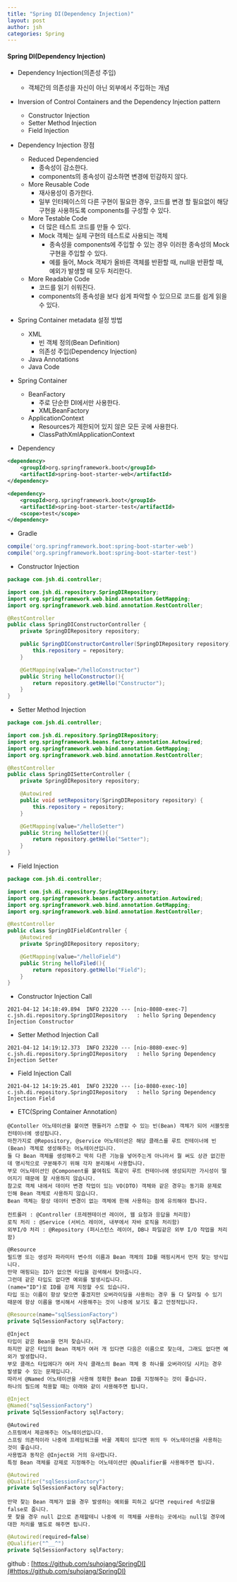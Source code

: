 ```yaml
---
title: "Spring DI(Dependency Injection)"
layout: post
author: jsh
categories: Spring
---
```


#### Spring DI(Dependency Injection)
+ Dependency Injection(의존성 주입)
  + 객체간의 의존성을 자신이 아닌 외부에서 주입하는 개념

+ Inversion of Control Containers and the Dependency Injection pattern
  + Constructor Injection
  + Setter Method Injection
  + Field Injection

+ Dependency Injection 장점
  + Reduced Dependencied
    + 종속성이 감소한다.
    + components의 종속성이 감소하면 변경에 민감하지 않다.
  + More Reusable Code
    + 재사용성이 증가한다.
    + 일부 인터페이스의 다른 구현이 필요한 경우, 코드를 변경 할 필요없이 해당 구현을 사용하도록 components를 구성할 수 있다.
  + More Testable Code
    + 더 많은 테스트 코드를 만들 수 있다.
    + Mock 객체는 실제 구현의 테스트로 사용되는 객체
      + 종속성을 components에 주입할 수 있는 경우 이러한 종속성의 Mock 구현을 주입할 수 있다.
      + 예를 들어, Mock 객체가 올바른 객체를 반환할 때, null을 반환할 때, 예외가 발생할 때 모두 처리한다.
  + More Readable Code
    + 코드를 읽기 쉬워진다.
    + components의 종속성을 보다 쉽게 파악할 수 있으므로 코드를 쉽게 읽을 수 있다.

+ Spring Container metadata 설정 방법
  + XML
    + 빈 객체 정의(Bean Definition)
    + 의존성 주입(Dependency Injection)
  + Java Annotations
  + Java Code

+ Spring Container
  + BeanFactory
    + 주로 단순한 DI에서만 사용한다.
    + XMLBeanFactory
  + ApplicationContext
    + Resources가 제한되어 있지 않은 모든 곳에 사용한다.
    + ClassPathXmlApplicationContext

+ Dependency

```xml
<dependency>
    <groupId>org.springframework.boot</groupId>
    <artifactId>spring-boot-starter-web</artifactId>
</dependency>

<dependency>
    <groupId>org.springframework.boot</groupId>
    <artifactId>spring-boot-starter-test</artifactId>
    <scope>test</scope>
</dependency>
  ```
+ Gradle

```groovy
compile('org.springframework.boot:spring-boot-starter-web')
compile('org.springframework.boot:spring-boot-starter-test')

```
+ Constructor Injection

```java
package com.jsh.di.controller;

import com.jsh.di.repository.SpringDIRepository;
import org.springframework.web.bind.annotation.GetMapping;
import org.springframework.web.bind.annotation.RestController;

@RestController
public class SpringDIConstructorController {
    private SpringDIRepository repository;

    public SpringDIConstructorController(SpringDIRepository repository){
        this.repository = repository;
    }

    @GetMapping(value="/helloConstructor")
    public String helloConstructor(){
        return repository.getHello("Constructor");
    }
}
```

+ Setter Method Injection

```java
package com.jsh.di.controller;

import com.jsh.di.repository.SpringDIRepository;
import org.springframework.beans.factory.annotation.Autowired;
import org.springframework.web.bind.annotation.GetMapping;
import org.springframework.web.bind.annotation.RestController;

@RestController
public class SpringDISetterController {
    private SpringDIRepository repository;

    @Autowired
    public void setRepository(SpringDIRepository repository) {
        this.repository = repository;
    }

    @GetMapping(value="/helloSetter")
    public String helloSetter(){
        return repository.getHello("Setter");
    }
}
```

+ Field Injection

```java
package com.jsh.di.controller;

import com.jsh.di.repository.SpringDIRepository;
import org.springframework.beans.factory.annotation.Autowired;
import org.springframework.web.bind.annotation.GetMapping;
import org.springframework.web.bind.annotation.RestController;

@RestController
public class SpringDIFieldController {
    @Autowired
    private SpringDIRepository repository;

    @GetMapping(value="/helloField")
    public String helloFiled(){
        return repository.getHello("Field");
    }
}
```

+ Constructor Injection Call

```
2021-04-12 14:18:49.894  INFO 23220 --- [nio-8080-exec-7] c.jsh.di.repository.SpringDIRepository   : hello Spring Dependency Injection Constructor
```

+ Setter Method Injection Call

```
2021-04-12 14:19:12.373  INFO 23220 --- [nio-8080-exec-9] c.jsh.di.repository.SpringDIRepository   : hello Spring Dependency Injection Setter
```

+ Field Injection Call

```
2021-04-12 14:19:25.401  INFO 23220 --- [io-8080-exec-10] c.jsh.di.repository.SpringDIRepository   : hello Spring Dependency Injection Field
```

+ ETC(Spring Container Annotation)

```
@Contoller 어노테이션을 붙이면 핸들러가 스캔할 수 있는 빈(Bean) 객체가 되어 서블릿용 컨테이너에 생성됩니다. 
마찬가지로 @Repository, @service 어노테이션은 해당 클래스를 루트 컨테이너에 빈(Bean) 객체로 생성해주는 어노테이션입니다.
둘 다 Bean 객체를 생성해주고 딱히 다른 기능을 넣어주는게 아니라서 뭘 써도 상관 없긴한데 명시적으로 구분해주기 위해 각자 분리해서 사용합니다. 
부모 어노테이션인 @Component를 붙여줘도 똑같이 루트 컨테이너에 생성되지만 가시성이 떨어지기 때문에 잘 사용하지 않습니다.
참고로 객체 내에서 데이터 변경 작업이 있는 VO(DTO) 객체와 같은 경우는 동기화 문제로 인해 Bean 객체로 사용하지 않습니다. 
Bean 객체는 항상 데이터 변경이 없는 객체에 한해 사용하는 점에 유의해야 합니다.

컨트롤러 : @Controller (프레젠테이션 레이어, 웹 요청과 응답을 처리함)
로직 처리 : @Service (서비스 레이어, 내부에서 자바 로직을 처리함)
외부I/O 처리 : @Repository (퍼시스턴스 레이어, DB나 파일같은 외부 I/O 작업을 처리함)

@Resource
필드명 또는 생성자 파라미터 변수의 이름과 Bean 객체의 ID를 매핑시켜서 먼저 찾는 방식입니다. 
만약 매핑되는 ID가 없으면 타입을 검색해서 찾아줍니다. 
그런데 같은 타입도 없다면 예외를 발생시킵니다. 
(name="ID")로 ID를 강제 지정할 수도 있습니다.
타입 또는 이름이 항상 맞으면 좋겠지만 오버라이딩을 사용하는 경우 둘 다 달라질 수 있기 때문에 항상 이름을 명시해서 사용해주는 것이 나중에 보기도 좋고 안정적입니다.
```

```java
@Resource(name="sqlSessionFactory")
private SqlSessionFactory sqlFactory;
```

```
@Inject
타입이 같은 Bean을 먼저 찾습니다. 
하지만 같은 타입의 Bean 객체가 여러 개 있다면 다음은 이름으로 찾는데, 그래도 없다면 예외가 발생합니다. 
부모 클래스 타입에다가 여러 자식 클래스의 Bean 객체 중 하나를 오버라이딩 시키는 경우 발생할 수 있는 문제입니다. 
따라서 @Named 어노테이션을 사용해 정확한 Bean ID를 지정해주는 것이 좋습니다.
하나의 필드에 적용할 때는 아래와 같이 사용해주면 됩니다.
```

```java
@Inject	
@Named("sqlSessionFactory")
private SqlSessionFactory sqlFactory;
```

```
@Autowired
스프링에서 제공해주는 어노테이션입니다. 
스프링 의존적이라 나중에 프레임워크를 바꿀 계획이 있다면 위의 두 어노테이션을 사용하는 것이 좋습니다.
사용법과 동작은 @Inject와 거의 유사합니다. 
특정 Bean 객체를 강제로 지정해주는 어노테이션만 @Qualifier를 사용해주면 됩니다.
```

```java
@Autowired
@Qualifier("sqlSessionFactory")
private SqlSessionFactory sqlFactory;
```

```
만약 찾는 Bean 객체가 없을 경우 발생하는 예외를 피하고 싶다면 required 속성값을 false로 줍니다.
못 찾을 경우 null 값으로 존재할테니 나중에 이 객체를 사용하는 곳에서는 null일 경우에 대한 처리를 별도로 해주면 됩니다.
```

```java
@Autowired(required=false)
@Qualifier("^__^")
private SqlSessionFactory sqlFactory;
```


github : [https://github.com/suhojang/SpringDI](#https://github.com/suhojang/SpringDI)
